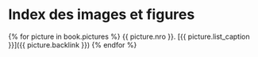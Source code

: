 # Index des images et figures

{% for picture in book.pictures %}
    {{ picture.nro }}. [{{ picture.list_caption }}]({{ picture.backlink }})
{% endfor %}
